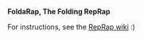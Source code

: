 **FoldaRap, The Folding RepRap**

For instructions, see the [RepRap wiki](http://reprap.org/wiki/FoldaRap) :)